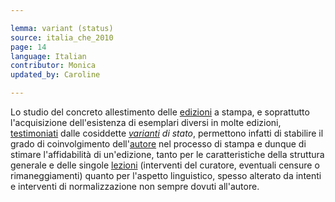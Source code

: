 ```yaml
---

lemma: variant (status)
source: italia_che_2010
page: 14
language: Italian
contributor: Monica
updated_by: Caroline

---
```


Lo studio del concreto allestimento delle [edizioni](editionScholarly.html) a stampa, e soprattutto l'acquisizione dell'esistenza di esemplari diversi in molte edizioni, [testimoniati](witness.html) dalle cosiddette _[varianti](variant.html) di stato_, permettono infatti di stabilire il grado di coinvolgimento dell'[autore](author.html) nel processo di stampa e dunque di stimare l'affidabilità di un'edizione, tanto per le caratteristiche della struttura generale e delle singole [lezioni](readingVariant.html) (interventi del curatore, eventuali censure o rimaneggiamenti) quanto per l'aspetto linguistico, spesso alterato da intenti e interventi di normalizzazione non sempre dovuti all'autore.
